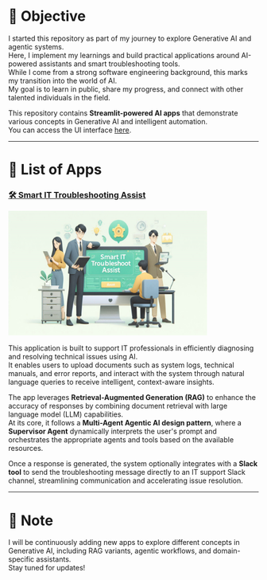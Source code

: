 
# 🎯 Objective

I started this repository as part of my journey to explore Generative AI and agentic systems.  
Here, I implement my learnings and build practical applications around AI-powered assistants and smart troubleshooting tools.  
While I come from a strong software engineering background, this marks my transition into the world of AI.  
My goal is to learn in public, share my progress, and connect with other talented individuals in the field.

This repository contains **Streamlit-powered AI apps** that demonstrate various concepts in Generative AI and intelligent automation.  
You can access the UI interface [here](https://explore-ai.streamlit.app/).  

---

# 🧠 List of Apps

### [ 🛠️ Smart IT Troubleshooting Assist](https://learn-ai.streamlit.app/Simple_RAG)

<img src="resources/static/smart_it_troubleshoot.jpeg" width="400" height="250">

This application is built to support IT professionals in efficiently diagnosing and resolving technical issues using AI.  
It enables users to upload documents such as system logs, technical manuals, and error reports, and interact with the system through natural language queries to receive intelligent, context-aware insights.

The app leverages **Retrieval-Augmented Generation (RAG)** to enhance the accuracy of responses by combining document retrieval with large language model (LLM) capabilities.  
At its core, it follows a **Multi-Agent Agentic AI design pattern**, where a **Supervisor Agent** dynamically interprets the user's prompt and orchestrates the appropriate agents and tools based on the available resources.

Once a response is generated, the system optionally integrates with a **Slack tool** to send the troubleshooting message directly to an IT support Slack channel, streamlining communication and accelerating issue resolution.


---

# 📌 Note

I will be continuously adding new apps to explore different concepts in Generative AI, including RAG variants, agentic workflows, and domain-specific assistants.  
Stay tuned for updates!
